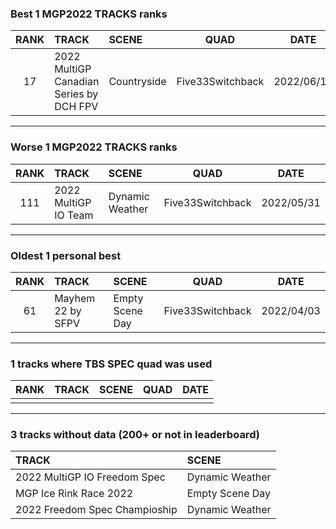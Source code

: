 ### Best 1 MGP2022 TRACKS ranks
|RANK|TRACK|SCENE|QUAD|DATE|
|:---:|:---|:---|:---:|:---:|
|17|2022 MultiGP Canadian Series by DCH FPV|Countryside|Five33Switchback|2022/06/14|
---
### Worse 1 MGP2022 TRACKS ranks
|RANK|TRACK|SCENE|QUAD|DATE|
|:---:|:---|:---|:---:|:---:|
|111|2022 MultiGP IO Team|Dynamic Weather|Five33Switchback|2022/05/31|
---
### Oldest 1 personal best
|RANK|TRACK|SCENE|QUAD|DATE|
|:---:|:---|:---|:---:|:---:|
|61|Mayhem 22 by SFPV|Empty Scene Day|Five33Switchback|2022/04/03|
---
### 1 tracks where TBS SPEC quad was used
|RANK|TRACK|SCENE|QUAD|DATE|
|:---:|:---|:---|:---:|:---:|
||||||
---
### 3 tracks without data (200+ or not in leaderboard)
|TRACK|SCENE|
|:---|:---|
|2022 MultiGP IO Freedom Spec|Dynamic Weather|
|MGP Ice Rink Race 2022|Empty Scene Day|
|2022 Freedom Spec Champioship|Dynamic Weather|
